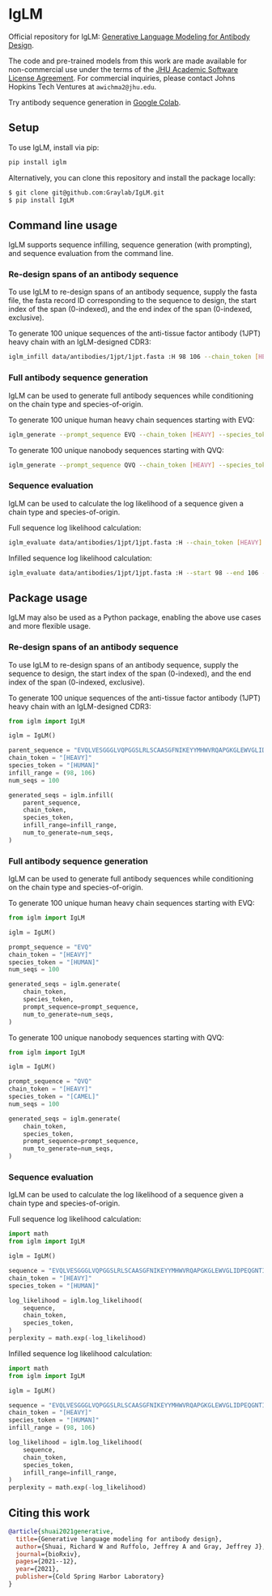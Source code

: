 # IgLM
Official repository for IgLM: [Generative Language Modeling for Antibody Design](https://www.biorxiv.org/content/10.1101/2021.12.13.472419v2).

The code and pre-trained models from this work are made available for non-commercial use under the terms of the [JHU Academic Software License Agreement](LICENSE.md). For commercial inquiries, please contact Johns Hopkins Tech Ventures at `awichma2@jhu.edu`.

Try antibody sequence generation in [Google Colab](https://colab.research.google.com/github/Graylab/IgLM/blob/main/IgLM.ipynb).


## Setup
To use IgLM, install via pip:
```bash
pip install iglm
```

Alternatively, you can clone this repository and install the package locally:
```bash
$ git clone git@github.com:Graylab/IgLM.git 
$ pip install IgLM
```

## Command line usage

IgLM supports sequence infilling, sequence generation (with prompting), and sequence evaluation from the command line.

### Re-design spans of an antibody sequence
To use IgLM to re-design spans of an antibody sequence, supply the fasta file, the fasta record ID corresponding to the sequence to design, the start index of the span (0-indexed), and the end index of the span (0-indexed, exclusive). 

To generate 100 unique sequences of the anti-tissue factor antibody (1JPT) heavy chain with an IgLM-designed CDR3:
```bash
iglm_infill data/antibodies/1jpt/1jpt.fasta :H 98 106 --chain_token [HEAVY] --species_token [HUMAN] --num_seqs 100 
```


### Full antibody sequence generation
IgLM can be used to generate full antibody sequences while conditioning on the chain type and species-of-origin.

To generate 100 unique human heavy chain sequences starting with EVQ:
```bash
iglm_generate --prompt_sequence EVQ --chain_token [HEAVY] --species_token [HUMAN] --num_seqs 100 
```

To generate 100 unique nanobody sequences starting with QVQ:
```bash
iglm_generate --prompt_sequence QVQ --chain_token [HEAVY] --species_token [CAMEL] --num_seqs 100 
```

### Sequence evaluation
IgLM can be used to calculate the log likelihood of a sequence given a chain type and species-of-origin.

Full sequence log likelihood calculation:
```bash
iglm_evaluate data/antibodies/1jpt/1jpt.fasta :H --chain_token [HEAVY] --species_token [HUMAN]
```

Infilled sequence log likelihood calculation:
```bash
iglm_evaluate data/antibodies/1jpt/1jpt.fasta :H --start 98 --end 106 --chain_token [HEAVY] --species_token [HUMAN]
```

## Package usage

IgLM may also be used as a Python package, enabling the above use cases and more flexible usage.

### Re-design spans of an antibody sequence
To use IgLM to re-design spans of an antibody sequence, supply the sequence to design, the start index of the span (0-indexed), and the end index of the span (0-indexed, exclusive). 

To generate 100 unique sequences of the anti-tissue factor antibody (1JPT) heavy chain with an IgLM-designed CDR3:
```python
from iglm import IgLM

iglm = IgLM()

parent_sequence = "EVQLVESGGGLVQPGGSLRLSCAASGFNIKEYYMHWVRQAPGKGLEWVGLIDPEQGNTIYDPKFQDRATISADNSKNTAYLQMNSLRAEDTAVYYCARDTAAYFDYWGQGTLVTVS"
chain_token = "[HEAVY]"
species_token = "[HUMAN]"
infill_range = (98, 106)
num_seqs = 100

generated_seqs = iglm.infill(
    parent_sequence,
    chain_token,
    species_token,
    infill_range=infill_range,
    num_to_generate=num_seqs,
)
```


### Full antibody sequence generation
IgLM can be used to generate full antibody sequences while conditioning on the chain type and species-of-origin.

To generate 100 unique human heavy chain sequences starting with EVQ:
```python
from iglm import IgLM

iglm = IgLM()

prompt_sequence = "EVQ"
chain_token = "[HEAVY]"
species_token = "[HUMAN]"
num_seqs = 100

generated_seqs = iglm.generate(
    chain_token,
    species_token,
    prompt_sequence=prompt_sequence,
    num_to_generate=num_seqs,
)
```

To generate 100 unique nanobody sequences starting with QVQ:
```python
from iglm import IgLM

iglm = IgLM()

prompt_sequence = "QVQ"
chain_token = "[HEAVY]"
species_token = "[CAMEL]"
num_seqs = 100

generated_seqs = iglm.generate(
    chain_token,
    species_token,
    prompt_sequence=prompt_sequence,
    num_to_generate=num_seqs,
)
```

### Sequence evaluation
IgLM can be used to calculate the log likelihood of a sequence given a chain type and species-of-origin.

Full sequence log likelihood calculation:
```python
import math
from iglm import IgLM

iglm = IgLM()

sequence = "EVQLVESGGGLVQPGGSLRLSCAASGFNIKEYYMHWVRQAPGKGLEWVGLIDPEQGNTIYDPKFQDRATISADNSKNTAYLQMNSLRAEDTAVYYCARDTAAYFDYWGQGTLVTVS"
chain_token = "[HEAVY]"
species_token = "[HUMAN]"

log_likelihood = iglm.log_likelihood(
    sequence,
    chain_token,
    species_token,
)
perplexity = math.exp(-log_likelihood)
```

Infilled sequence log likelihood calculation:
```python
import math
from iglm import IgLM

iglm = IgLM()

sequence = "EVQLVESGGGLVQPGGSLRLSCAASGFNIKEYYMHWVRQAPGKGLEWVGLIDPEQGNTIYDPKFQDRATISADNSKNTAYLQMNSLRAEDTAVYYCARDTAAYFDYWGQGTLVTVS"
chain_token = "[HEAVY]"
species_token = "[HUMAN]"
infill_range = (98, 106)

log_likelihood = iglm.log_likelihood(
    sequence,
    chain_token,
    species_token,
    infill_range=infill_range,
)
perplexity = math.exp(-log_likelihood)
```

## Citing this work

```bibtex
@article{shuai2021generative,
  title={Generative language modeling for antibody design},
  author={Shuai, Richard W and Ruffolo, Jeffrey A and Gray, Jeffrey J},
  journal={bioRxiv},
  pages={2021--12},
  year={2021},
  publisher={Cold Spring Harbor Laboratory}
}
```
